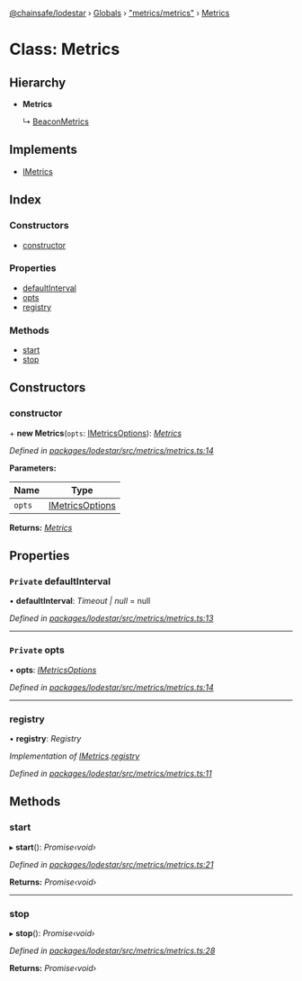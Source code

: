 [@chainsafe/lodestar](../README.md) › [Globals](../globals.md) › ["metrics/metrics"](../modules/_metrics_metrics_.md) › [Metrics](_metrics_metrics_.metrics.md)

# Class: Metrics

## Hierarchy

* **Metrics**

  ↳ [BeaconMetrics](_metrics_beacon_.beaconmetrics.md)

## Implements

* [IMetrics](../interfaces/_metrics_interface_.imetrics.md)

## Index

### Constructors

* [constructor](_metrics_metrics_.metrics.md#constructor)

### Properties

* [defaultInterval](_metrics_metrics_.metrics.md#private-defaultinterval)
* [opts](_metrics_metrics_.metrics.md#private-opts)
* [registry](_metrics_metrics_.metrics.md#registry)

### Methods

* [start](_metrics_metrics_.metrics.md#start)
* [stop](_metrics_metrics_.metrics.md#stop)

## Constructors

###  constructor

\+ **new Metrics**(`opts`: [IMetricsOptions](../interfaces/_metrics_options_.imetricsoptions.md)): *[Metrics](_metrics_metrics_.metrics.md)*

*Defined in [packages/lodestar/src/metrics/metrics.ts:14](https://github.com/ChainSafe/lodestar/blob/be953aad3/packages/lodestar/src/metrics/metrics.ts#L14)*

**Parameters:**

Name | Type |
------ | ------ |
`opts` | [IMetricsOptions](../interfaces/_metrics_options_.imetricsoptions.md) |

**Returns:** *[Metrics](_metrics_metrics_.metrics.md)*

## Properties

### `Private` defaultInterval

• **defaultInterval**: *Timeout | null* = null

*Defined in [packages/lodestar/src/metrics/metrics.ts:13](https://github.com/ChainSafe/lodestar/blob/be953aad3/packages/lodestar/src/metrics/metrics.ts#L13)*

___

### `Private` opts

• **opts**: *[IMetricsOptions](../interfaces/_metrics_options_.imetricsoptions.md)*

*Defined in [packages/lodestar/src/metrics/metrics.ts:14](https://github.com/ChainSafe/lodestar/blob/be953aad3/packages/lodestar/src/metrics/metrics.ts#L14)*

___

###  registry

• **registry**: *Registry*

*Implementation of [IMetrics](../interfaces/_metrics_interface_.imetrics.md).[registry](../interfaces/_metrics_interface_.imetrics.md#registry)*

*Defined in [packages/lodestar/src/metrics/metrics.ts:11](https://github.com/ChainSafe/lodestar/blob/be953aad3/packages/lodestar/src/metrics/metrics.ts#L11)*

## Methods

###  start

▸ **start**(): *Promise‹void›*

*Defined in [packages/lodestar/src/metrics/metrics.ts:21](https://github.com/ChainSafe/lodestar/blob/be953aad3/packages/lodestar/src/metrics/metrics.ts#L21)*

**Returns:** *Promise‹void›*

___

###  stop

▸ **stop**(): *Promise‹void›*

*Defined in [packages/lodestar/src/metrics/metrics.ts:28](https://github.com/ChainSafe/lodestar/blob/be953aad3/packages/lodestar/src/metrics/metrics.ts#L28)*

**Returns:** *Promise‹void›*
